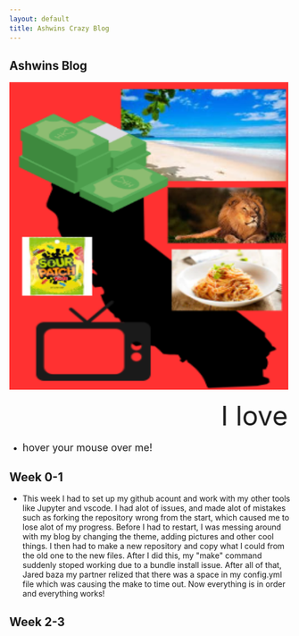 ```yaml
---
layout: default
title: Ashwins Crazy Blog
---
```

## Ashwins Blog

<img src="image.png"
width="500"
height="550"
/>



<marquee> <font size="+10"> I love AP computer science principles </font> </marquee>


- <span title="I love to code and be a Computer Scientist"> <font size="+1">hover your mouse over me!</font></span>



## Week 0-1
- This week I had to set up my github acount and work with my other tools like Jupyter and vscode. I had alot of issues, and made alot of mistakes such as forking the repository wrong from the start, which caused me to lose alot of my progress. Before I had to restart, I was messing around with my blog by changing the theme, adding pictures and other cool things. I then had to make a new repository and copy what I could from the old one to the new files. After I did this, my "make" command suddenly stoped working due to a bundle install issue. After all of that, Jared baza my partner relized that there was a space in my config.yml file which was causing the make to time out. Now everything is in order and everything works!

## Week 2-3




